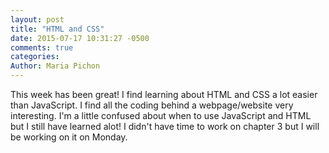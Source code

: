 ```yaml
---
layout: post
title: "HTML and CSS"
date: 2015-07-17 10:31:27 -0500
comments: true
categories: 
Author: Maria Pichon
---
```

This week has been great! I find learning about HTML and CSS a lot easier than JavaScript. I find all the coding behind a webpage/website very interesting. I'm a little confused about when to use JavaScript and HTML but I still have learned alot! I didn't have time to work on chapter 3 but I will be working on it on Monday.